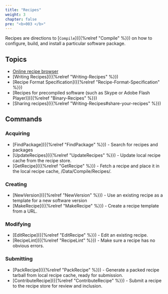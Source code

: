 ```yaml
---
title: "Recipes"
weight: 3
chapter: false
pre: "<b>003 </b>"
---
```


Recipes are directions to [`Compile`]({{%relref "Compile" %}}) on how to configure,
build, and install a particular software package.

## Topics

-   [Online recipe browser](http://recipes.gobolinux.org/)
-   [Writing Recipes]({{%relref "Writing-Recipes" %}})
-   [Recipe Format Specification]({{%relref "Recipe-Format-Specification" %}})
-   [Recipes for precompiled software (such as Skype or Adobe Flash
    Player)]({{%relref "Binary-Recipes" %}})
-   [Sharing recipes]({{%relref "Writing-Recipes#share-your-recipes" %}})

## Commands

### Acquiring

-   [FindPackage]({{%relref "FindPackage" %}}) - Search for recipes and packages
-   [UpdateRecipes]({{%relref "UpdateRecipes" %}}) - Update local recipe cache from
    the recipe store.
-   [GetRecipe]({{%relref "GetRecipe" %}}) - Fetch a recipe and place it in the
    local recipe cache, /Data/Compile/Recipes/.

### Creating

-   [NewVersion]({{%relref "NewVersion" %}}) - Use an existing recipe as a template
    for a new software version
-   [MakeRecipe]({{%relref "MakeRecipe" %}}) - Create a recipe template from a URL.

### Modifying

-   [EditRecipe]({{%relref "EditRecipe" %}}) - Edit an existing recipe.
-   [RecipeLint]({{%relref "RecipeLint" %}}) - Make sure a recipe has no obvious
    errors.

### Submitting

-   [PackRecipe]({{%relref "PackRecipe" %}}) - Generate a packed recipe tarball
    from local recipe cache, ready for submission.
-   [ContributeRecipe]({{%relref "ContributeRecipe" %}}) - Submit a recipe to the
    recipe store for review and inclusion.
